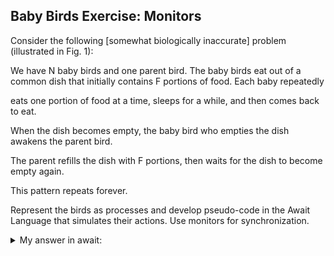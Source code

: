 ## Baby Birds Exercise: Monitors

Consider the following [somewhat biologically inaccurate] problem (illustrated in Fig. 1):

We have N baby birds and one parent bird.
The baby birds eat out of a common dish that initially contains F portions of food.
Each baby repeatedly

eats one portion of food at a time,
sleeps for a while, and then
comes back to eat.


When the dish becomes empty, the baby bird who empties the dish awakens the parent bird.

The parent refills the dish with F portions, then
waits for the dish to become empty again.


This pattern repeats forever.

Represent the birds as processes and develop pseudo-code in the Await Language that simulates their actions. Use monitors for synchronization.

<details>
<summary>My answer in await: </summary>

    ```
    monitor BirdFeeding{
        int portions = F;
        cond full_dish;
        cond refill;
        
        procedure eatDish(){
            while (portions == 0) wait (full_dish);
            portions = portions - 1;
            if (portions == 0){
                signal(refill);
            }
        }

        procedure refillDish(){
            while (portions > 0) wait(refill);
            portions = F;
            signal_all(full_dish);
        }
    }

    ```

</details>